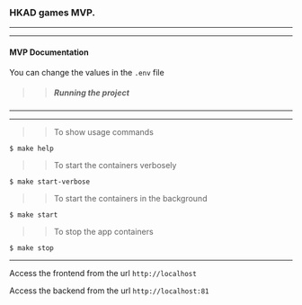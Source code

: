 ### HKAD games MVP.

---

---

#### MVP Documentation

You can change the values in the `.env` file

> > ##### Running the project

---

---

> > To show usage commands

```
$ make help
```

> > To start the containers verbosely

```
$ make start-verbose
```

> > To start the containers in the background

```
$ make start
```

> > To stop the app containers

```
$ make stop
```

---

Access the frontend from the url `http://localhost`

Access the backend from the url `http://localhost:81`
